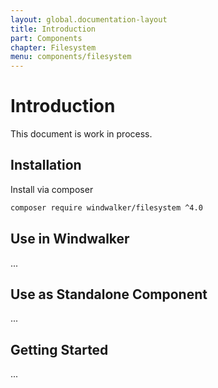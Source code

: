 ```yaml
---
layout: global.documentation-layout
title: Introduction
part: Components
chapter: Filesystem
menu: components/filesystem
---
```


# Introduction

This document is work in process.

## Installation

Install via composer

```bash
composer require windwalker/filesystem ^4.0
```

## Use in Windwalker

...

## Use as Standalone Component

...

## Getting Started

...
